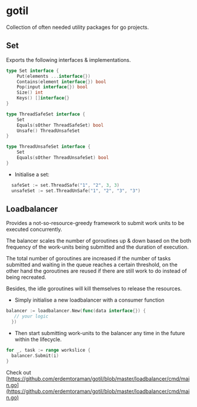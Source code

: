 # gotil

Collection of often needed utility packages for go projects.

## Set

Exports the following interfaces & implementations.
```go
type Set interface {
	Put(elements ...interface{})
	Contains(element interface{}) bool
	Pop(input interface{}) bool
	Size() int
	Keys() []interface{}
}

type ThreadSafeSet interface {
	Set
	Equals(sOther ThreadSafeSet) bool
	Unsafe() ThreadUnsafeSet
}

type ThreadUnsafeSet interface {
	Set
	Equals(sOther ThreadUnsafeSet) bool
}
```

- Initialise a set:

```go 
  safeSet := set.ThreadSafe("1", "2", 3, 3)
  unsafeSet := set.ThreadUnSafe("1", "2", "3", "3")
```


## Loadbalancer

Provides a not-so-resource-greedy framework to submit work units to be executed concurrently. 

The balancer scales the number of goroutines up & down based on the both frequency of the work-units being submitted and the duration of execution.

The total number of goroutines are increased if the number of tasks submitted and waiting in the queue reaches a certain threshold, on the other hand the goroutines are reused if there are still work to do instead of being recreated.

Besides, the idle goroutines will kill themselves to release the resources.

- Simply initialise a new loadbalancer with a consumer function
```go
balancer := loadbalancer.New(func(data interface{}) {
   // your logic
  }) 
```

- Then start submitting work-units to the balancer any time in the future within the lifecycle.

```go
for _, task := range workslice {
  balancer.Submit(i)
}
```

 Check out [https://github.com/erdemtoraman/gotil/blob/master/loadbalancer/cmd/main.go](https://github.com/erdemtoraman/gotil/blob/master/loadbalancer/cmd/main.go)


